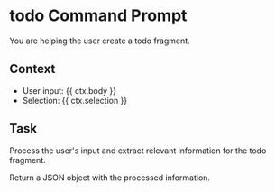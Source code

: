 # todo Command Prompt

You are helping the user create a todo fragment.

## Context
- User input: {{ ctx.body }}
- Selection: {{ ctx.selection }}

## Task
Process the user's input and extract relevant information for the todo fragment.

Return a JSON object with the processed information.